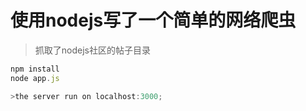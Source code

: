# 使用nodejs写了一个简单的网络爬虫

> 抓取了nodejs社区的帖子目录

```js
npm install
node app.js

>the server run on localhost:3000;
